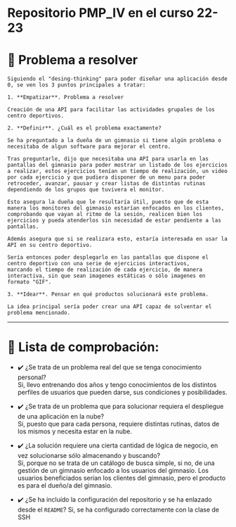 
# Repositorio PMP_IV en el curso 22-23
# :thought_balloon: Problema a resolver 

    Siguiendo el "desing-thinking" para poder diseñar una aplicación desde 0, se ven los 3 puntos principales a tratar:

    1. **Empatizar**. Problema a resolver

    Creación de una API para facilitar las actividades grupales de los centro deportivos.
    
    2. **Definir**. ¿Cuál es el problema exactamente?

    Se ha preguntado a la dueña de un gimnasio si tiene algún problema o necesitaba de algun software para mejorar el centro.

    Tras preguntarle, dijo que necesitaba una API para usarla en las pantallas del gimnasio para poder mostrar un listado de los ejercicios a realizar, estos ejercicios tenían un tiempo de realización, un video por cada ejercicio y que pudiera disponer de un menu para poder retroceder, avanzar, pausar y crear listas de distintas rutinas dependiendo de los grupos que tuvivera el monitor.

    Esto asegura la dueña que le resultaría útil, puesto que de esta manera los monitores del gimnasio estarían enfocados en los clientes, comprobando que vayan al ritmo de la sesión, realicen bien los ejercicios y pueda atenderlos sin necesidad de estar pendiente a las pantallas.

    Además asegura que si se realizara esto, estaría interesada en usar la API en su centro deportivo.

    Sería entonces poder desplegarlo en las pantallas que dispone el centro deportivo con una serie de ejercicios interactivos, 
    marcando el tiempo de realización de cada ejercicio, de manera interactiva, sin que sean imagenes estáticas o sólo imagenes en formato "GIF".    

    3. **Idear**. Pensar en qué productos solucionará este problema.

    La idea principal sería poder crear una API capaz de solventar el problema mencionado.


***
# :bookmark_tabs: Lista de comprobación: 

- :heavy_check_mark: ¿Se trata de un problema real del que se tenga conocimiento personal? <br/>
    Si, llevo entrenando dos años y tengo conocimientos de los distintos perfiles de usuarios que pueden darse, sus condiciones y posibilidades.


- :heavy_check_mark: ¿Se trata de un problema que para solucionar requiera el despliegue de una aplicación en la nube? <br/>
    Si, puesto que para cada persona, requiere distintas rutinas, datos de los mismos y necesita estar en la nube.


- :heavy_check_mark: ¿La solución requiere una cierta cantidad de lógica de negocio, en vez solucionarse sólo almacenando y buscando?  <br/>
    Si, porque no se trata de un catálogo de busca simple, si no, de una gestión de un gimnasio enfocado a los usuarios del gimnasio. 
    Los usuarios beneficiados serían los clientes del gimnasio, pero el producto es para el dueño/a del gimnasio.

- :heavy_check_mark: ¿Se ha incluído la configuración del repositorio y se ha enlazado desde el `README`?
    Si, se ha configurado correctamente con la clase de SSH

